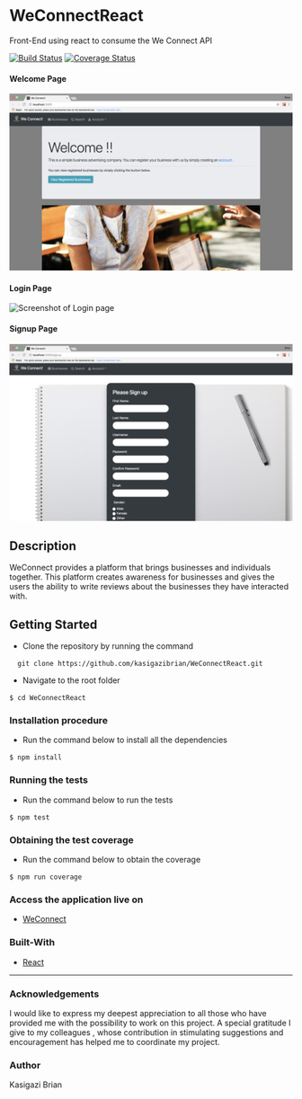 # WeConnectReact
Front-End using react to consume the We Connect API 

[![Build Status](https://travis-ci.org/kasigazibrian/WeConnectReact.svg?branch=ch-add-coveralls-157835150)](https://travis-ci.org/kasigazibrian/WeConnectReact)
[![Coverage Status](https://coveralls.io/repos/github/kasigazibrian/WeConnectReact/badge.svg?branch=ch-add-coveralls-157835150)](https://coveralls.io/github/kasigazibrian/WeConnectReact?branch=ch-add-coveralls-157835150)

#### Welcome Page
![Screenshot of Welcome page](/screenshots/welcome.png?raw=true "Welcome Page") 

#### Login Page
![Screenshot of Login page](/screenshots/login.png?raw=true "Login Page") 

#### Signup Page
![Screenshot of SignUp page](/screenshots/signup.png?raw=true "Signup Page") 

## Description
WeConnect provides a platform that brings businesses and individuals together. This platform creates awareness for businesses and gives the users the ability to write reviews about the businesses they have interacted with.

## Getting Started
* Clone the repository by running the command
```
  git clone https://github.com/kasigazibrian/WeConnectReact.git
```
* Navigate to the root folder
```
$ cd WeConnectReact
```
### Installation procedure
* Run the command below to install all the dependencies
```
$ npm install
```
### Running the tests
* Run the command below to run the tests
```
$ npm test
```
### Obtaining the test coverage
* Run the command below to obtain the coverage
```
$ npm run coverage
```
### Access the application live on

* [WeConnect](https://we-connect-react-brian.herokuapp.com)

### Built-With
* [React](https://github.com/facebook/create-react-app)

---
### Acknowledgements
I would like to express my deepest appreciation to all those who have provided me with the possibility to work on this 
project.  A special gratitude I give to my colleagues , whose contribution in stimulating
suggestions and encouragement has  helped me to coordinate my project.

### Author
Kasigazi Brian 